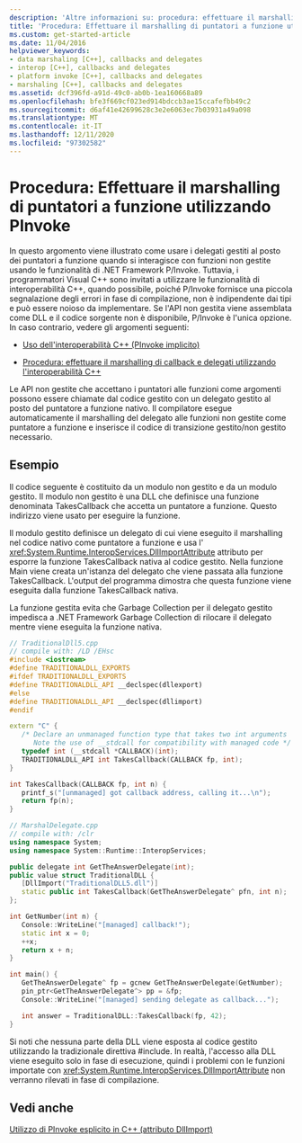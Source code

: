 ```yaml
---
description: 'Altre informazioni su: procedura: effettuare il marshalling di puntatori a funzione utilizzando PInvoke'
title: 'Procedura: Effettuare il marshalling di puntatori a funzione utilizzando PInvoke'
ms.custom: get-started-article
ms.date: 11/04/2016
helpviewer_keywords:
- data marshaling [C++], callbacks and delegates
- interop [C++], callbacks and delegates
- platform invoke [C++], callbacks and delegates
- marshaling [C++], callbacks and delegates
ms.assetid: dcf396fd-a91d-49c0-ab0b-1ea160668a89
ms.openlocfilehash: bfe3f669cf023ed914bdccb3ae15ccafefbb49c2
ms.sourcegitcommit: d6af41e42699628c3e2e6063ec7b03931a49a098
ms.translationtype: MT
ms.contentlocale: it-IT
ms.lasthandoff: 12/11/2020
ms.locfileid: "97302582"
---
```

# <a name="how-to-marshal-function-pointers-using-pinvoke"></a>Procedura: Effettuare il marshalling di puntatori a funzione utilizzando PInvoke

In questo argomento viene illustrato come usare i delegati gestiti al posto dei puntatori a funzione quando si interagisce con funzioni non gestite usando le funzionalità di .NET Framework P/Invoke. Tuttavia, i programmatori Visual C++ sono invitati a utilizzare le funzionalità di interoperabilità C++, quando possibile, poiché P/Invoke fornisce una piccola segnalazione degli errori in fase di compilazione, non è indipendente dai tipi e può essere noioso da implementare. Se l'API non gestita viene assemblata come DLL e il codice sorgente non è disponibile, P/Invoke è l'unica opzione. In caso contrario, vedere gli argomenti seguenti:

- [Uso dell'interoperabilità C++ (PInvoke implicito)](../dotnet/using-cpp-interop-implicit-pinvoke.md)

- [Procedura: effettuare il marshalling di callback e delegati utilizzando l'interoperabilità C++](../dotnet/how-to-marshal-callbacks-and-delegates-by-using-cpp-interop.md)

Le API non gestite che accettano i puntatori alle funzioni come argomenti possono essere chiamate dal codice gestito con un delegato gestito al posto del puntatore a funzione nativo. Il compilatore esegue automaticamente il marshalling del delegato alle funzioni non gestite come puntatore a funzione e inserisce il codice di transizione gestito/non gestito necessario.

## <a name="example"></a>Esempio

Il codice seguente è costituito da un modulo non gestito e da un modulo gestito. Il modulo non gestito è una DLL che definisce una funzione denominata TakesCallback che accetta un puntatore a funzione. Questo indirizzo viene usato per eseguire la funzione.

Il modulo gestito definisce un delegato di cui viene eseguito il marshalling nel codice nativo come puntatore a funzione e usa l' <xref:System.Runtime.InteropServices.DllImportAttribute> attributo per esporre la funzione TakesCallback nativa al codice gestito. Nella funzione Main viene creata un'istanza del delegato che viene passata alla funzione TakesCallback. L'output del programma dimostra che questa funzione viene eseguita dalla funzione TakesCallback nativa.

La funzione gestita evita che Garbage Collection per il delegato gestito impedisca a .NET Framework Garbage Collection di rilocare il delegato mentre viene eseguita la funzione nativa.

```cpp
// TraditionalDll5.cpp
// compile with: /LD /EHsc
#include <iostream>
#define TRADITIONALDLL_EXPORTS
#ifdef TRADITIONALDLL_EXPORTS
#define TRADITIONALDLL_API __declspec(dllexport)
#else
#define TRADITIONALDLL_API __declspec(dllimport)
#endif

extern "C" {
   /* Declare an unmanaged function type that takes two int arguments
      Note the use of __stdcall for compatibility with managed code */
   typedef int (__stdcall *CALLBACK)(int);
   TRADITIONALDLL_API int TakesCallback(CALLBACK fp, int);
}

int TakesCallback(CALLBACK fp, int n) {
   printf_s("[unmanaged] got callback address, calling it...\n");
   return fp(n);
}
```

```cpp
// MarshalDelegate.cpp
// compile with: /clr
using namespace System;
using namespace System::Runtime::InteropServices;

public delegate int GetTheAnswerDelegate(int);
public value struct TraditionalDLL {
   [DllImport("TraditionalDLL5.dll")]
   static public int TakesCallback(GetTheAnswerDelegate^ pfn, int n);
};

int GetNumber(int n) {
   Console::WriteLine("[managed] callback!");
   static int x = 0;
   ++x;
   return x + n;
}

int main() {
   GetTheAnswerDelegate^ fp = gcnew GetTheAnswerDelegate(GetNumber);
   pin_ptr<GetTheAnswerDelegate^> pp = &fp;
   Console::WriteLine("[managed] sending delegate as callback...");

   int answer = TraditionalDLL::TakesCallback(fp, 42);
}
```

Si noti che nessuna parte della DLL viene esposta al codice gestito utilizzando la tradizionale direttiva #include. In realtà, l'accesso alla DLL viene eseguito solo in fase di esecuzione, quindi i problemi con le funzioni importate con <xref:System.Runtime.InteropServices.DllImportAttribute> non verranno rilevati in fase di compilazione.

## <a name="see-also"></a>Vedi anche

[Utilizzo di PInvoke esplicito in C++ (attributo DllImport)](../dotnet/using-explicit-pinvoke-in-cpp-dllimport-attribute.md)
